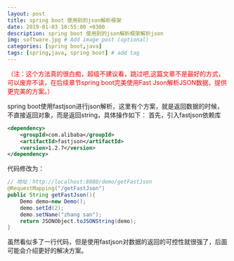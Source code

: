 ```yaml
---
layout: post
title: spring boot 使用别的json解析框架
date: 2019-01-03 10:55:00 +0300
description: spring boot 使用别的json解析框架解析json
img: software.jpg # Add image post (optional)
categories: [spring boot,java]
tags: [spring,java, spring boot] # add tag
---
```


<font color="red">（注：这个方法真的很白痴，超级不建议看，跳过吧,这篇文章不是最好的方式，可以废弃不读，在后续章节spring boot完美使用Fast Json解析JSON数据，提供更完美的方案。）</font>

spring boot使用fastjson进行json解析，这里有个方案，就是返回数据的时候，不直接返回对象，而是返回string，具体操作如下：
首先，引入fastjson依赖库
```xml
<dependency>
	<groupId>com.alibaba</groupId>
	<artifactId>fastjson</artifactId>
	<version>1.2.7</version>
</dependency>
```
代码修改为：
```java
// 地址：http://localhost:8080/demo/getFastJson
@RequestMapping("/getFastJson")
public String getFastJson(){
	Demo demo=new Demo();
	demo.setId(2);
	demo.setName("zhang san");
	return JSONObject.toJSONString(demo);
}
```
虽然看似多了一行代码，但是使用fastjson对数据的返回的可控性就很强了，后面可能会介绍更好的解决方案。